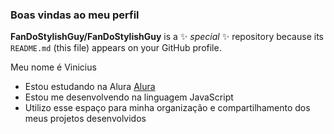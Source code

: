 ### Boas vindas ao meu perfil


**FanDoStylishGuy/FanDoStylishGuy** is a ✨ _special_ ✨ repository because its `README.md` (this file) appears on your GitHub profile.

Meu nome é Vinicius
- Estou estudando na Alura [Alura](https://www.alura.com.br)
- Estou me desenvolvendo na linguagem JavaScript
- Utilizo esse espaço para minha organização e
compartilhamento dos meus projetos desenvolvidos
